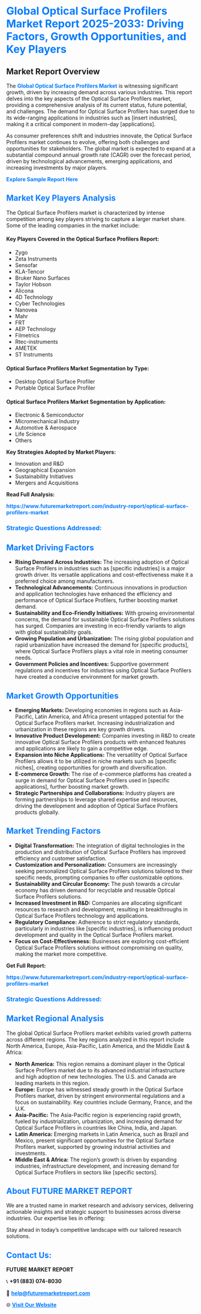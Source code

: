<h1 style="color: #007BFF;">Global Optical Surface Profilers Market Report 2025-2033: Driving Factors, Growth Opportunities, and Key Players</h1>

<section id="overview">
<h2>Market Report Overview</h2>
<p>The <a href="https://www.futuremarketreport.com/industry-report/optical-surface-profilers-market" style="color: #007BFF; text-decoration: none;"><strong>Global Optical Surface Profilers Market</strong></a> is witnessing significant growth, driven by increasing demand across various industries. This report delves into the key aspects of the Optical Surface Profilers market, providing a comprehensive analysis of its current status, future potential, and challenges. The demand for Optical Surface Profilers has surged due to its wide-ranging applications in industries such as [insert industries], making it a critical component in modern-day [applications].</p>
<p>As consumer preferences shift and industries innovate, the Optical Surface Profilers market continues to evolve, offering both challenges and opportunities for stakeholders. The global market is expected to expand at a substantial compound annual growth rate (CAGR) over the forecast period, driven by technological advancements, emerging applications, and increasing investments by major players.</p>
</section>

<section id="overview">
<p><a href="https://www.futuremarketreport.com/request-sample/reportId=91756" style="color: #007BFF; text-decoration: none;"><strong>Explore Sample Report Here</strong></a></p>
</section>

<section id="key-players">
<h2 style="color: #007BFF;">Market Key Players Analysis</h2>
<p>The Optical Surface Profilers market is characterized by intense competition among key players striving to capture a larger market share. Some of the leading companies in the market include:</p>
<h4>Key Players Covered in the Optical Surface Profilers Report:</h4>
<ul><li>Zygo</li><li>Zeta Instruments</li><li>Sensofar</li><li>KLA-Tencor</li><li>Bruker Nano Surfaces</li><li>Taylor Hobson</li><li>Alicona</li><li>4D Technology</li><li>Cyber Technologies</li><li>Nanovea</li><li>Mahr</li><li>FRT</li><li>AEP Technology</li><li>Filmetrics</li><li>Rtec-instruments</li><li>AMETEK</li><li>ST Instruments</li></ul>
<h4>Optical Surface Profilers Market Segmentation by Type:</h4>
<ul><li>Desktop Optical Surface Profiler</li><li>Portable Optical Surface Profiler</li></ul>

<h4>Optical Surface Profilers Market Segmentation by Application:</h4>
<ul><li>Electronic &amp; Semiconductor</li><li>Micromechanical Industry</li><li>Automotive &amp; Aerospace</li><li>Life Science</li><li>Others</li></ul>
<p><strong>Key Strategies Adopted by Market Players:</strong></p>
<ul>
<li>Innovation and R&D</li>
<li>Geographical Expansion</li>
<li>Sustainability Initiatives</li>
<li>Mergers and Acquisitions</li>
</ul>
</section>

<section>
<p><strong>Read Full Analysis: </strong></p><a href="https://www.futuremarketreport.com/industry-report/optical-surface-profilers-market" style="color: #007BFF; text-decoration: none;"><strong>https://www.futuremarketreport.com/industry-report/optical-surface-profilers-market</strong></a>
<h3 style="color: #007BFF;">Strategic Questions Addressed:</h3>
</section>

<section id="driving-factors">
<h2 style="color: #007BFF;">Market Driving Factors</h2>
<ul>
<li><strong>Rising Demand Across Industries:</strong> The increasing adoption of Optical Surface Profilers in industries such as [specific industries] is a major growth driver. Its versatile applications and cost-effectiveness make it a preferred choice among manufacturers.</li>
<li><strong>Technological Advancements:</strong> Continuous innovations in production and application technologies have enhanced the efficiency and performance of Optical Surface Profilers, further boosting market demand.</li>
<li><strong>Sustainability and Eco-Friendly Initiatives:</strong> With growing environmental concerns, the demand for sustainable Optical Surface Profilers solutions has surged. Companies are investing in eco-friendly variants to align with global sustainability goals.</li>
<li><strong>Growing Population and Urbanization:</strong> The rising global population and rapid urbanization have increased the demand for [specific products], where Optical Surface Profilers plays a vital role in meeting consumer needs.</li>
<li><strong>Government Policies and Incentives:</strong> Supportive government regulations and incentives for industries using Optical Surface Profilers have created a conducive environment for market growth.</li>
</ul>
</section>

<section id="growth-opportunities">
<h2 style="color: #007BFF;">Market Growth Opportunities</h2>
<ul>
<li><strong>Emerging Markets:</strong> Developing economies in regions such as Asia-Pacific, Latin America, and Africa present untapped potential for the Optical Surface Profilers market. Increasing industrialization and urbanization in these regions are key growth drivers.</li>
<li><strong>Innovative Product Development:</strong> Companies investing in R&D to create innovative Optical Surface Profilers products with enhanced features and applications are likely to gain a competitive edge.</li>
<li><strong>Expansion into Niche Applications:</strong> The versatility of Optical Surface Profilers allows it to be utilized in niche markets such as [specific niches], creating opportunities for growth and diversification.</li>
<li><strong>E-commerce Growth:</strong> The rise of e-commerce platforms has created a surge in demand for Optical Surface Profilers used in [specific applications], further boosting market growth.</li>
<li><strong>Strategic Partnerships and Collaborations:</strong> Industry players are forming partnerships to leverage shared expertise and resources, driving the development and adoption of Optical Surface Profilers products globally.</li>
</ul>
</section>

<section id="trending-factors">
<h2 style="color: #007BFF;">Market Trending Factors</h2>
<ul>
<li><strong>Digital Transformation:</strong> The integration of digital technologies in the production and distribution of Optical Surface Profilers has improved efficiency and customer satisfaction.</li>
<li><strong>Customization and Personalization:</strong> Consumers are increasingly seeking personalized Optical Surface Profilers solutions tailored to their specific needs, prompting companies to offer customizable options.</li>
<li><strong>Sustainability and Circular Economy:</strong> The push towards a circular economy has driven demand for recyclable and reusable Optical Surface Profilers solutions.</li>
<li><strong>Increased Investment in R&D:</strong> Companies are allocating significant resources to research and development, resulting in breakthroughs in Optical Surface Profilers technology and applications.</li>
<li><strong>Regulatory Compliance:</strong> Adherence to strict regulatory standards, particularly in industries like [specific industries], is influencing product development and quality in the Optical Surface Profilers market.</li>
<li><strong>Focus on Cost-Effectiveness:</strong> Businesses are exploring cost-efficient Optical Surface Profilers solutions without compromising on quality, making the market more competitive.</li>
</ul>
</section>

<section>
<p><strong>Get Full Report: </strong></p><a href="https://www.futuremarketreport.com/industry-report/optical-surface-profilers-market" style="color: #007BFF; text-decoration: none;"><strong>https://www.futuremarketreport.com/industry-report/optical-surface-profilers-market</strong></a>
<h3 style="color: #007BFF;">Strategic Questions Addressed:</h3>
</section>


<section id="regional-analysis">
<h2 style="color: #007BFF;">Market Regional Analysis</h2>
<p>The global Optical Surface Profilers market exhibits varied growth patterns across different regions. The key regions analyzed in this report include North America, Europe, Asia-Pacific, Latin America, and the Middle East & Africa:</p>
<ul>
<li><strong>North America:</strong> This region remains a dominant player in the Optical Surface Profilers market due to its advanced industrial infrastructure and high adoption of new technologies. The U.S. and Canada are leading markets in this region.</li>
<li><strong>Europe:</strong> Europe has witnessed steady growth in the Optical Surface Profilers market, driven by stringent environmental regulations and a focus on sustainability. Key countries include Germany, France, and the U.K.</li>
<li><strong>Asia-Pacific:</strong> The Asia-Pacific region is experiencing rapid growth, fueled by industrialization, urbanization, and increasing demand for Optical Surface Profilers in countries like China, India, and Japan.</li>
<li><strong>Latin America:</strong> Emerging markets in Latin America, such as Brazil and Mexico, present significant opportunities for the Optical Surface Profilers market, supported by growing industrial activities and investments.</li>
<li><strong>Middle East & Africa:</strong> The region’s growth is driven by expanding industries, infrastructure development, and increasing demand for Optical Surface Profilers in sectors like [specific sectors].</li>
</ul>
</section>

<footer>
<h2 style="color: #007BFF;">About FUTURE MARKET REPORT</h2>
<p>We are a trusted name in market research and advisory services, delivering actionable insights and strategic support to businesses across diverse industries. Our expertise lies in offering:</p>

<p>Stay ahead in today’s competitive landscape with our tailored research solutions.</p>

<h2 style="color: #007BFF;">Contact Us:</h2>
<p><strong>FUTURE MARKET REPORT</strong></p>
<p>📞 <strong>+91 (883) 074-8030</strong></p>
<p>📧 <strong><a href="mailto:help@futuremarketreport.com" style="color: #007BFF;">help@futuremarketreport.com</a></strong></p>
<p>🌐 <strong><a href="https://www.futuremarketreport.com/" style="color: #007BFF;">Visit Our Website</a></strong></p>
</footer>